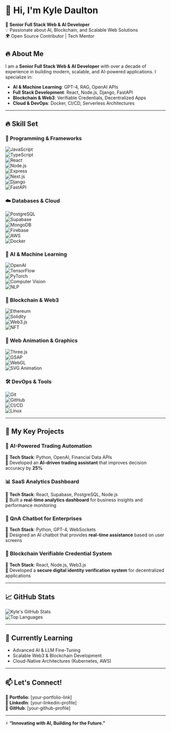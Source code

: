 # 👋 Hi, I'm Kyle Daulton  

🚀 **Senior Full Stack Web & AI Developer**  
💡 Passionate about AI, Blockchain, and Scalable Web Solutions  
🌍 Open Source Contributor | Tech Mentor  

## 🔥 About Me  

I am a **Senior Full Stack Web & AI Developer** with over a decade of experience in building modern, scalable, and AI-powered applications. I specialize in:  

- **AI & Machine Learning**: GPT-4, RAG, OpenAI APIs  
- **Full Stack Development**: React, Node.js, Django, FastAPI  
- **Blockchain & Web3**: Verifiable Credentials, Decentralized Apps  
- **Cloud & DevOps**: Docker, CI/CD, Serverless Architectures  

---

## 🔥 Skill Set  

### 🚀 Programming & Frameworks  
![JavaScript](https://img.shields.io/badge/JavaScript-F7DF1E?style=flat&logo=javascript&logoColor=black)  
![TypeScript](https://img.shields.io/badge/TypeScript-007ACC?style=flat&logo=typescript&logoColor=white)  
![React](https://img.shields.io/badge/React-61DAFB?style=flat&logo=react&logoColor=black)  
![Node.js](https://img.shields.io/badge/Node.js-339933?style=flat&logo=nodedotjs&logoColor=white)  
![Express](https://img.shields.io/badge/Express-000000?style=flat&logo=express&logoColor=white)  
![Next.js](https://img.shields.io/badge/Next.js-000000?style=flat&logo=nextdotjs&logoColor=white)  
![Django](https://img.shields.io/badge/Django-092E20?style=flat&logo=django&logoColor=white)  
![FastAPI](https://img.shields.io/badge/FastAPI-009688?style=flat&logo=fastapi&logoColor=white)  

### ☁️ Databases & Cloud  
![PostgreSQL](https://img.shields.io/badge/PostgreSQL-336791?style=flat&logo=postgresql&logoColor=white)  
![Supabase](https://img.shields.io/badge/Supabase-3ECF8E?style=flat&logo=supabase&logoColor=white)  
![MongoDB](https://img.shields.io/badge/MongoDB-47A248?style=flat&logo=mongodb&logoColor=white)  
![Firebase](https://img.shields.io/badge/Firebase-FFCA28?style=flat&logo=firebase&logoColor=black)  
![AWS](https://img.shields.io/badge/AWS-232F3E?style=flat&logo=amazon-aws&logoColor=white)  
![Docker](https://img.shields.io/badge/Docker-2496ED?style=flat&logo=docker&logoColor=white)  

### 🤖 AI & Machine Learning  
![OpenAI](https://img.shields.io/badge/OpenAI-412991?style=flat&logo=openai&logoColor=white)  
![TensorFlow](https://img.shields.io/badge/TensorFlow-FF6F00?style=flat&logo=tensorflow&logoColor=white)  
![PyTorch](https://img.shields.io/badge/PyTorch-EE4C2C?style=flat&logo=pytorch&logoColor=white)  
![Computer Vision](https://img.shields.io/badge/Computer%20Vision-009688?style=flat)  
![NLP](https://img.shields.io/badge/NLP-8A2BE2?style=flat)  

### 🔗 Blockchain & Web3  
![Ethereum](https://img.shields.io/badge/Ethereum-3C3C3D?style=flat&logo=ethereum&logoColor=white)  
![Solidity](https://img.shields.io/badge/Solidity-363636?style=flat&logo=solidity&logoColor=white)  
![Web3.js](https://img.shields.io/badge/Web3.js-F16822?style=flat)  
![NFT](https://img.shields.io/badge/NFT-FF5733?style=flat)  

### 🎨 Web Animation & Graphics  
![Three.js](https://img.shields.io/badge/Three.js-000000?style=flat&logo=threedotjs&logoColor=white)  
![GSAP](https://img.shields.io/badge/GSAP-88CE02?style=flat)  
![WebGL](https://img.shields.io/badge/WebGL-990000?style=flat)  
![SVG Animation](https://img.shields.io/badge/SVG%20Animation-FFB13B?style=flat)  

### 🛠️ DevOps & Tools  
![Git](https://img.shields.io/badge/Git-F05032?style=flat&logo=git&logoColor=white)  
![GitHub](https://img.shields.io/badge/GitHub-181717?style=flat&logo=github&logoColor=white)  
![CI/CD](https://img.shields.io/badge/CI/CD-20C997?style=flat)  
![Linux](https://img.shields.io/badge/Linux-FCC624?style=flat&logo=linux&logoColor=black)  

---

## 📌 **My Key Projects**  

### 🚀 AI-Powered Trading Automation  
🔹 **Tech Stack**: Python, OpenAI, Financial Data APIs  
🔹 Developed an **AI-driven trading assistant** that improves decision accuracy by **25%**  

### 📊 SaaS Analytics Dashboard  
🔹 **Tech Stack**: React, Supabase, PostgreSQL, Node.js  
🔹 Built a **real-time analytics dashboard** for business insights and performance monitoring  

### 🤖 QnA Chatbot for Enterprises  
🔹 **Tech Stack**: Python, GPT-4, WebSockets  
🔹 Designed an AI chatbot that provides **real-time assistance** based on user screens  

### 🔐 Blockchain Verifiable Credential System  
🔹 **Tech Stack**: React, Node.js, Web3.js  
🔹 Developed a **secure digital identity verification system** for decentralized applications  

---

## 📈 **GitHub Stats**  

![Kyle's GitHub Stats](https://github-readme-stats.vercel.app/api?username=your-github-username&show_icons=true&theme=radical)  
![Top Languages](https://github-readme-stats.vercel.app/api/top-langs/?username=your-github-username&layout=compact&theme=radical)  

---

## 🌱 **Currently Learning**  
- Advanced AI & LLM Fine-Tuning  
- Scalable Web3 & Blockchain Development  
- Cloud-Native Architectures (Kubernetes, AWS)  

---

## 📫 **Let's Connect!**  
🔗 **Portfolio**: [your-portfolio-link]  
🔗 **LinkedIn**: [your-linkedin-profile]  
🔗 **GitHub**: [your-github-profile]  

---

⚡ **“Innovating with AI, Building for the Future.”**  
